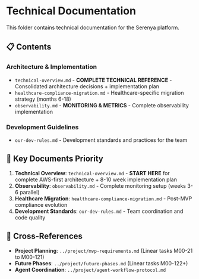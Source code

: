 # Technical Documentation

This folder contains technical documentation for the Serenya platform.

## 📋 Contents

### Architecture & Implementation
- `technical-overview.md` - **COMPLETE TECHNICAL REFERENCE** - Consolidated architecture decisions + implementation plan
- `healthcare-compliance-migration.md` - Healthcare-specific migration strategy (months 6-18)
- `observability.md` - **MONITORING & METRICS** - Complete observability implementation

### Development Guidelines
- `our-dev-rules.md` - Development standards and practices for the team

## 🎯 Key Documents Priority
1. **Technical Overview**: `technical-overview.md` - **START HERE** for complete AWS-first architecture + 8-10 week implementation plan
2. **Observability**: `observability.md` - Complete monitoring setup (weeks 3-6 parallel)
3. **Healthcare Migration**: `healthcare-compliance-migration.md` - Post-MVP compliance evolution
4. **Development Standards**: `our-dev-rules.md` - Team coordination and code quality

## 🔗 Cross-References
- **Project Planning**: `../project/mvp-requirements.md` (Linear tasks M00-21 to M00-121)
- **Future Phases**: `../project/future-phases.md` (Linear tasks M00-122+)
- **Agent Coordination**: `../project/agent-workflow-protocol.md`